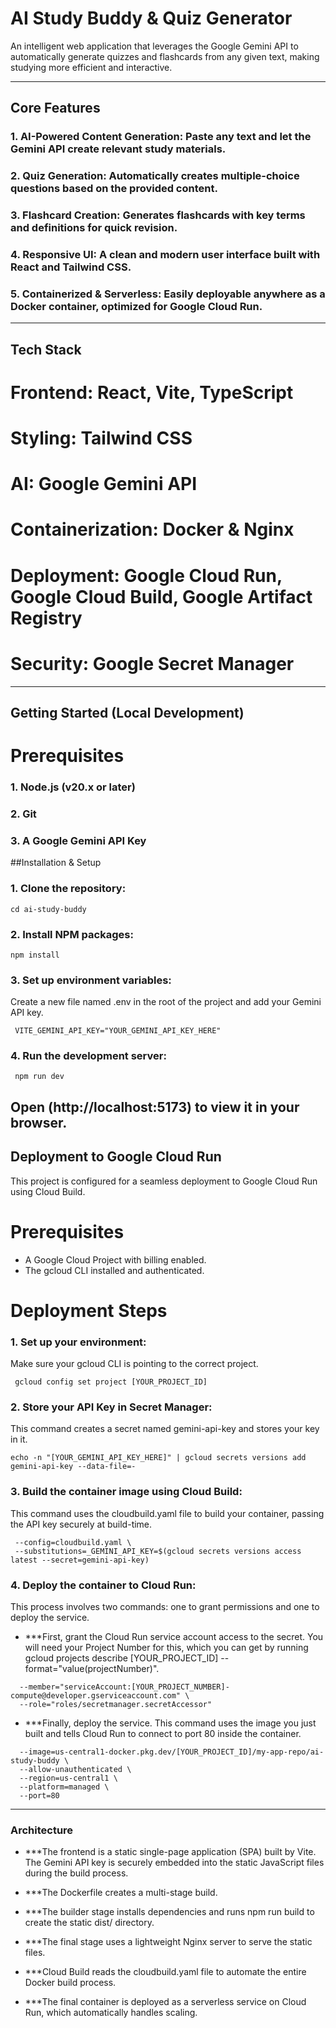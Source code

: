 # AI Study Buddy & Quiz Generator

An intelligent web application that leverages the Google Gemini API to automatically generate quizzes and flashcards from any given text, making studying more efficient and interactive.

---

## Core Features

### 1. AI-Powered Content Generation: Paste any text and let the Gemini API create relevant study materials.

### 2. Quiz Generation: Automatically creates multiple-choice questions based on the provided content.

### 3. Flashcard Creation: Generates flashcards with key terms and definitions for quick revision.

### 4. Responsive UI: A clean and modern user interface built with React and Tailwind CSS.

### 5. Containerized & Serverless: Easily deployable anywhere as a Docker container, optimized for Google Cloud Run.
--- 

## Tech Stack

# Frontend: React, Vite, TypeScript

#  Styling: Tailwind CSS

# AI: Google Gemini API

# Containerization: Docker & Nginx

# Deployment: Google Cloud Run, Google Cloud Build, Google Artifact Registry

# Security: Google Secret Manager
---

## Getting Started (Local Development)

# Prerequisites

### 1. Node.js (v20.x or later)
### 2. Git
### 3. A Google Gemini API Key

##Installation & Setup

### 1. Clone the repository:

```git clone https://github.com/anvesha09/ai-study-buddy.git 
cd ai-study-buddy
```

### 2. Install NPM packages:
 
```npm install```

### 3. Set up environment variables:

Create a new file named .env in the root of the project and add your Gemini API key.

``` VITE_GEMINI_API_KEY="YOUR_GEMINI_API_KEY_HERE"```

### 4. Run the development server:

``` npm run dev```

Open (http://localhost:5173) to view it in your browser.
---

##  Deployment to Google Cloud Run

This project is configured for a seamless deployment to Google Cloud Run using Cloud Build.

# Prerequisites

- A Google Cloud Project with billing enabled.
- The gcloud CLI installed and authenticated.

# Deployment Steps
### 1. Set up your environment:

Make sure your gcloud CLI is pointing to the correct project.

``` gcloud config set project [YOUR_PROJECT_ID]```
### 2. Store your API Key in Secret Manager:
This command creates a secret named gemini-api-key and stores your key in it.

``` gcloud secrets create gemini-api-key --replication-policy="automatic" 
echo -n "[YOUR_GEMINI_API_KEY_HERE]" | gcloud secrets versions add gemini-api-key --data-file=-
```

### 3. Build the container image using Cloud Build:
This command uses the cloudbuild.yaml file to build your container, passing the API key securely at build-time.
 ``` gcloud builds submit . \ 
  --config=cloudbuild.yaml \
  --substitutions=_GEMINI_API_KEY=$(gcloud secrets versions access latest --secret=gemini-api-key)
```

### 4. Deploy the container to Cloud Run:

This process involves two commands: one to grant permissions and one to deploy the service.

- ***First, grant the Cloud Run service account access to the secret. You will need your Project Number for this, which you can get by running gcloud projects describe [YOUR_PROJECT_ID] --format="value(projectNumber)".
``` gcloud secrets add-iam-policy-binding gemini-api-key \
  --member="serviceAccount:[YOUR_PROJECT_NUMBER]-compute@developer.gserviceaccount.com" \
  --role="roles/secretmanager.secretAccessor"
```

- ***Finally, deploy the service. This command uses the image you just built and tells Cloud Run to connect to port 80 inside the container. 
``` gcloud run deploy ai-study-buddy-service \
  --image=us-central1-docker.pkg.dev/[YOUR_PROJECT_ID]/my-app-repo/ai-study-buddy \
  --allow-unauthenticated \
  --region=us-central1 \
  --platform=managed \
  --port=80
```
---

### Architecture

- ***The frontend is a static single-page application (SPA) built by Vite. The Gemini API key is securely embedded into the static JavaScript files during the build process.

- ***The Dockerfile creates a multi-stage build.

- ***The builder stage installs dependencies and runs npm run build to create the static dist/ directory.

- ***The final stage uses a lightweight Nginx server to serve the static files.

- ***Cloud Build reads the cloudbuild.yaml file to automate the entire Docker build process.

- ***The final container is deployed as a serverless service on Cloud Run, which automatically handles scaling.



